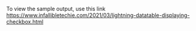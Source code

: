 To view the sample output, use this link
https://www.infallibletechie.com/2021/03/lightning-datatable-displaying-checkbox.html